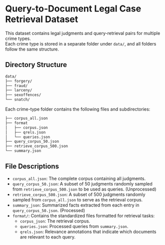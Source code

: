 # Query-to-Document Legal Case Retrieval Dataset

This dataset contains legal judgments and query-retrieval pairs for multiple crime types.  
Each crime type is stored in a separate folder under `data/`, and all folders follow the same structure.

## Directory Structure
```bash
data/
├── forgery/
├── fraud/
├── larceny/
├── sexoffences/
└── snatch/
```

Each crime-type folder contains the following files and subdirectories:
```bash
├── corpus_all.json
├── format
│   ├── corpus.json
│   ├── qrels.json
│   └── queries.json
├── query_corpus_50.json
├── retrieve_corpus_500.json
└── summary.json
```

## File Descriptions
- `corpus_all.json`: The complete corpus containing all judgments.
- `query_corpus_50.json`: A subset of 50 judgments randomly sampled from `retrieve_corpus_500.json` to be used as queries. (Unprocessed)
- `retrieve_corpus_500.json`: A subset of 500 judgments randomly sampled from `corpus_all.json` to serve as the retrieval corpus.
- `summary_json`: Summarized facts extracted from each entry in `query_corpus_50.json`. (Processed)
- `format/`: Contains the standardized files formatted for retrieval tasks:
    - `corpus_json`: The retrieval corpus.
    - `queries.json`: Processed queries from `summary.json`.
    - `qrels.json`: Relevance annotations that indicate which documents are relevant to each query.